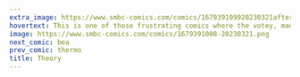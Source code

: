 ```yaml
---
extra_image: https://www.smbc-comics.com/comics/167939109920230321after.png
hovertext: This is one of those frustrating comics where the votey, made in 4 seconds, is funnier than the whole comic.
image: https://www.smbc-comics.com/comics/1679391008-20230321.png
next_comic: bea
prev_comic: thermo
title: Theory
---
```


